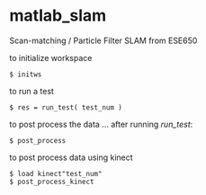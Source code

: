 matlab_slam
===========

Scan-matching / Particle Filter SLAM from ESE650 


to initialize workspace
```
$ initws 
```
to run a test
```
$ res = run_test( test_num )
```
to post process the data ... after running *run_test*:
```
$ post_process
```
to post process data using kinect 
```
$ load kinect"test_num"
$ post_process_kinect
```
